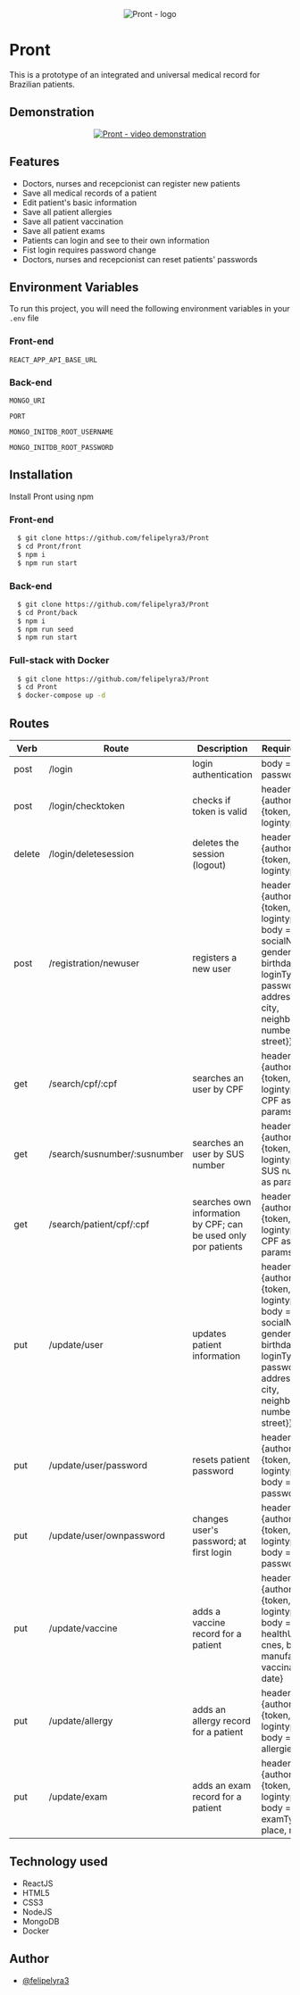 <div align="center">
  <img src="https://i.imgur.com/NJgx0AC.png" alt="Pront - logo" />
</div>


# Pront

This is a prototype of an integrated and universal medical record for Brazilian patients.


## Demonstration

<div align="center">
  <a href="https://youtu.be/4O2OI48qWHs"><img src="https://i.imgur.com/ttHm9gZ.png" alt="Pront - video demonstration" /></a>
</div>


## Features

- Doctors, nurses and recepcionist can register new patients
- Save all medical records of a patient
- Edit patient's basic information
- Save all patient allergies
- Save all patient vaccination
- Save all patient exams
- Patients can login and see to their own information
- Fist login requires password change
- Doctors, nurses and recepcionist can reset patients' passwords


## Environment Variables

To run this project, you will need the following environment variables in your `.env` file

### Front-end
`REACT_APP_API_BASE_URL`

### Back-end
`MONGO_URI`

`PORT`

`MONGO_INITDB_ROOT_USERNAME`

`MONGO_INITDB_ROOT_PASSWORD`


## Installation

Install Pront using npm

### Front-end

```bash
  $ git clone https://github.com/felipelyra3/Pront
  $ cd Pront/front
  $ npm i
  $ npm run start
```

### Back-end

```bash
  $ git clone https://github.com/felipelyra3/Pront
  $ cd Pront/back
  $ npm i
  $ npm run seed
  $ npm run start
```

### Full-stack with Docker

```bash
  $ git clone https://github.com/felipelyra3/Pront
  $ cd Pront
  $ docker-compose up -d
```
## Routes

| Verb  | Route | Description | Requirements |
| ------------- | ------------- | ------------- |  ------------- |
| post  | /login  | login authentication | body = {cpf, password} |
| post  | /login/checktoken  | checks if token is valid | headers = {authorization: {token, logintype}} |
| delete  | /login/deletesession  | deletes the session (logout) | headers = {authorization: {token, logintype}} |
| post  | /registration/newuser  | registers a new user | headers = {authorization: {token, logintype}}, body = {name, socialName, gender, birthday, cpf, loginType, password, address: {cep, city, neighborhood, number, state, street}} |
| get  | /search/cpf/:cpf  | searches an user by CPF | headers = {authorization: {token, logintype}}, CPF as params |
| get  | /search/susnumber/:susnumber  | searches an user by SUS number | headers = {authorization: {token, logintype}}, SUS number as params |
| get  | /search/patient/cpf/:cpf  | searches own information by CPF; can be used only por patients | headers = {authorization: {token, logintype}}, CPF as params |
| put  | /update/user  | updates patient information | headers = {authorization: {token, logintype}}, body = {name, socialName, gender, birthday, cpf, loginType, password, _id, address: {cep, city, neighborhood, number, state, street}} |
| put  | /update/user/password  | resets patient password | headers = {authorization: {token, logintype}}, body = {cpf, password} |
| put  | /update/user/ownpassword  | changes user's password; at first login | headers = {authorization: {token, logintype}}, body = {cpf, password} |
| put  | /update/vaccine  | adds a vaccine record for a patient | headers = {authorization: {token, logintype}}, body = {_id, healthUnit, cnes, batch, manufacturer, vaccinator, date} |
| put  | /update/allergy  | adds an allergy record for a patient | headers = {authorization: {token, logintype}}, body = {_id, allergies} |
| put  | /update/exam  | adds an exam record for a patient | headers = {authorization: {token, logintype}}, body = {_id, examType, place, result} |

## Technology used

- ReactJS
- HTML5
- CSS3
- NodeJS
- MongoDB
- Docker


## Author

- [@felipelyra3](https://www.github.com/https://github.com/felipelyra3)

